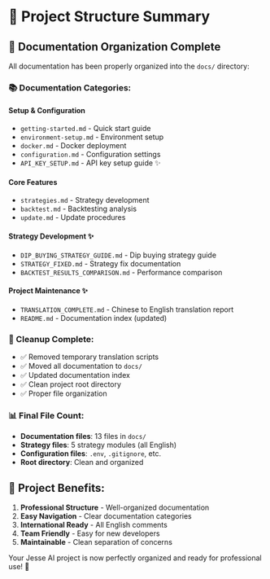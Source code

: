 # 📁 Project Structure Summary

## 🎯 Documentation Organization Complete

All documentation has been properly organized into the `docs/` directory:

### 📚 Documentation Categories:

#### **Setup & Configuration**
- `getting-started.md` - Quick start guide
- `environment-setup.md` - Environment setup  
- `docker.md` - Docker deployment
- `configuration.md` - Configuration settings
- `API_KEY_SETUP.md` - API key setup guide ✨

#### **Core Features**
- `strategies.md` - Strategy development
- `backtest.md` - Backtesting analysis
- `update.md` - Update procedures

#### **Strategy Development** ✨
- `DIP_BUYING_STRATEGY_GUIDE.md` - Dip buying strategy guide
- `STRATEGY_FIXED.md` - Strategy fix documentation  
- `BACKTEST_RESULTS_COMPARISON.md` - Performance comparison

#### **Project Maintenance** ✨
- `TRANSLATION_COMPLETE.md` - Chinese to English translation report
- `README.md` - Documentation index (updated)

### 🧹 Cleanup Complete:

- ✅ Removed temporary translation scripts
- ✅ Moved all documentation to `docs/`
- ✅ Updated documentation index
- ✅ Clean project root directory
- ✅ Proper file organization

### 📊 Final File Count:
- **Documentation files**: 13 files in `docs/`
- **Strategy files**: 5 strategy modules (all English)
- **Configuration files**: `.env`, `.gitignore`, etc.
- **Root directory**: Clean and organized

## 🎉 Project Benefits:

1. **Professional Structure** - Well-organized documentation
2. **Easy Navigation** - Clear documentation categories  
3. **International Ready** - All English comments
4. **Team Friendly** - Easy for new developers
5. **Maintainable** - Clean separation of concerns

Your Jesse AI project is now perfectly organized and ready for professional use! 🚀
